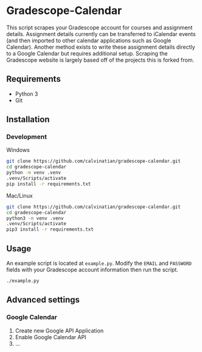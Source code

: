 # Gradescope-Calendar

This script scrapes your Gradescope account for courses and assignment details. Assignment details currently can be transferred to iCalendar events (and then imported to other calendar applications such as Google Calendar). Another method exists to write these assignment details directly to a Google Calendar but requires additional setup. Scraping the Gradescope website is largely based off of the projects this is forked from.

## Requirements

* Python 3
* Git

## Installation

### Development

Windows

```bash
git clone https://github.com/calvinatian/gradescope-calendar.git
cd gradescope-calendar
python -m venv .venv
.venv/Scripts/activate
pip install -r requirements.txt
```

Mac/Linux

```bash
git clone https://github.com/calvinatian/gradescope-calendar.git
cd gradescope-calendar
python3 -m venv .venv
.venv/Scripts/activate
pip3 install -r requirements.txt
```

## Usage

An example script is located at `example.py`. Modify the `EMAIL` and `PASSWORD` fields with your Gradescope account information then run the script.

```bash
./example.py
```

## Advanced settings

### Google Calendar

1. Create new Google API Application
2. Enable Google Calendar API
3. ...
